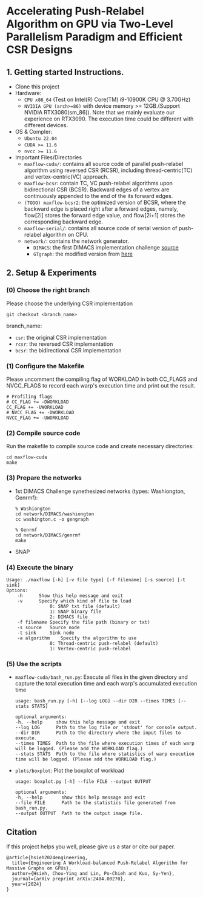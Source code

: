 # Accelerating Push-Relabel Algorithm on GPU via Two-Level Parallelism Paradigm and Efficient CSR Designs

## 1. Getting started Instructions.
- Clone this project
- Hardware:
    - `CPU x86_64` (Test on Intel(R) Core(TM) i9-10900K CPU @ 3.70GHz)
    - `NVIDIA GPU (arch>=86)` with device memory >= 12GB.(Support NVIDIA RTX3080(sm_86)). Note that we mainly evaluate our experience on RTX3090. The execution time could be different with different devices.
- OS & Compler:
    - `Ubuntu 22.04`
    - `CUDA >= 11.6`
    - `nvcc >= 11.6` 
- Important Files/Directories
    - `maxflow-cuda/`: contains all source code of parallel push-relabel algorithm using reversed CSR (RCSR), including thread-centric(TC) and vertex-centric(VC) approach.
    - `maxflow-bcsr`: contain TC, VC push-relabel algorithms upon bidirectional CSR (BCSR). Backward edges of a vertex are continuously appended to the end of the its forward edges.
    - `(TODO) maxflow-bcsr2`: the optimized version of BCSR, where the backward edge is placed right after a forward edges, namely, flow[2i] stores the forward edge value, and flow[2i+1] stores the corresponding backward edge.
    - `maxflow-serial/`: contains all source code of serial version of push-relabel algorithm on CPU.
    - `network/`: contains the network generator.
        - `DIMACS`: the first DIMACS implementation challenge [source](http://archive.dimacs.rutgers.edu/pub/netflow/)
        - `GTgraph`: the modified version from [here](https://www.cse.psu.edu/~kxm85/software/GTgraph/)

## 2. Setup & Experiments

### (0) Choose the right branch
Please choose the underlying CSR implementation
```
git checkout <branch_name>
```
branch_name:
* `csr`: the original CSR implementation
* `rcsr`: the reversed CSR implementation
* `bcsr`: the bidirectional CSR implementation

### (1) Configure the Makefile
Please uncomment the compiling flag of WORKLOAD in both CC_FLAGS and NVCC_FLAGS to record each warp's execution time and print out the result.
```
# Profiling flags
# CC_FLAG += -DWORKLOAD
CC_FLAG += -UWORKLOAD
# NVCC_FLAG += -DWORKLOAD
NVCC_FLAG += -UWORKLOAD
```

### (2) Compile source code
Run the makefile to compile source code and create necessary directories:
```
cd maxflow-cuda
make
```

### (3) Prepare the networks

* 1st DIMACS Challenge synethesized networks (types: Washiongton, Genrmf):
    ```
    % Washiongton
    cd network/DIMACS/washiongton
    cc washington.c -o gengraph

    % Genrmf
    cd network/DIMACS/genrmf
    make
    ```


* SNAP


### (4) Execute the binary
```
Usage: ./maxflow [-h] [-v file type] [-f filename] [-s source] [-t sink]
Options:
	-h		Show this help message and exit
	-v		Specify which kind of file to load
				0: SNAP txt file (default)
				1: SNAP binary file
				2: DIMACS file
	-f filename	Specify the file path (binary or txt)
	-s source	Source node
	-t sink		Sink node
	-a algorithm	Specify the algorithm to use
				0: Thread-centric push-relabel (default)
				1: Vertex-centric push-relabel
```

### (5) Use the scripts

* `maxflow-cuda/bash_run.py`: Execute all files in the given directory and capture the total execution time and each warp's accumulated execution time
    ```
    usage: bash_run.py [-h] [--log LOG] --dir DIR --times TIMES [--stats STATS]

    optional arguments:
    -h, --help     show this help message and exit
    --log LOG      Path to the log file or 'stdout' for console output.
    --dir DIR      Path to the directory where the input files to execute.
    --times TIMES  Path to the file where execution times of each warp will be logged. (Please add the WORKLOAD flag.)
    --stats STATS  Path to the file where statistics of warp execution time will be logged. (Please add the WORKLOAD flag.)
    ```

* `plots/boxplot`: Plot the boxplot of workload
    ```
    usage: boxplot.py [-h] --file FILE --output OUTPUT

    optional arguments:
    -h, --help       show this help message and exit
    --file FILE      Path to the statistics file generated from bash_run.py.
    --output OUTPUT  Path to the output image file.
    ```

## Citation
If this project helps you well, please give us a star or cite our paper.
```
@article{hsieh2024engineering,
  title={Engineering A Workload-balanced Push-Relabel Algorithm for Massive Graphs on GPUs},
  author={Hsieh, Chou-Ying and Lin, Po-Chieh and Kuo, Sy-Yen},
  journal={arXiv preprint arXiv:2404.00270},
  year={2024}
}
``` 
